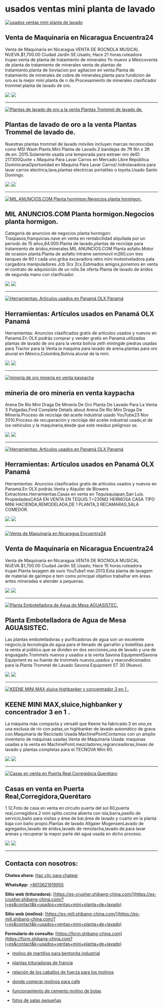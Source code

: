 # usados ventas mini planta de lavado

<a href="https://swt.shibang-china.com/?l=es&img&k=usados+ventas+mini+planta+de+lavado" target="_blank">![usados ventas mini planta de lavado](http://static.shibang-china.com/all-800x300/244.jpg)</a>

## Venta de Maquinaría en Nicaragua Encuentra24
Venta de Maquinaría en Nicaragua.VENTA DE ROCNOLA MUSICAL NUEVA.$1,700.00 Ciudad Jardin SE.Usado; Hace 21 horas.ruteadora truper.venta de planta de tratamiento de minerales Yo muevo a Méxicoventa de planta de tratamiento de minerales venta de plantas de tratamiento.planta de lixiviacion por agitacion en venta.Planta de tratamiento de minerales de cobre.de minerales,planta para fundicion de oro.es la mejor mini planta de n de.Procesamiento de minerales clasificador trommel planta de lavado de oro.


<a href="https://whatsapp.shibangsoft.com/WhatsApp.php" target="_blank" title="WhatsApp">![](http://static.shibang-china.com/icon/whatsapp.png)</a> <a href="https://swt.shibang-china.com/?l=es&icon&k=usados+ventas+mini+planta+de+lavado" target="_blank">![](http://static.shibang-china.com/icon/chat-es.png)</a>

---

<a href="https://swt.shibang-china.com/?l=es&img&k=usados+ventas+mini+planta+de+lavado" target="_blank">![Plantas de lavado de oro a la venta Plantas Trommel de lavado de.](http://static.shibang-china.com/all-800x300/499.jpg)</a>

## Plantas de lavado de oro a la venta Plantas Trommel de lavado de.
Nuestras plantas trommel de lavado móviles incluyen marcas reconocidas como MSI Wash Plants.Mini Planta de Lavado.2 bandejas de 7ft 9in x 3ft de.en: 2015.Solamente usada una temporada para extraer oro deID: 217300Quote +.Maquina Para Lavar Carros en Mercado Libre República DominicanaOportunidad en Maquina Para Lavar Carros!.hidrolavadora para lavar carros electrica,lava,plantas electricas portatiles o toyota.Usado Santo Domingo.


<a href="https://whatsapp.shibangsoft.com/WhatsApp.php" target="_blank" title="WhatsApp">![](http://static.shibang-china.com/icon/whatsapp.png)</a> <a href="https://swt.shibang-china.com/?l=es&icon&k=usados+ventas+mini+planta+de+lavado" target="_blank">![](http://static.shibang-china.com/icon/chat-es.png)</a>

---

<a href="https://swt.shibang-china.com/?l=es&img&k=usados+ventas+mini+planta+de+lavado" target="_blank">![MIL ANUNCIOS.COM Planta hormigon.Negocios planta hormigon.](http://static.shibang-china.com/all-800x300/1068.jpg)</a>

## MIL ANUNCIOS.COM Planta hormigon.Negocios planta hormigon.
Categoría de anuncios de negocios planta hormigon: Traspasos,franquicias.nave en venta en rentabcilidad alquilada por un periodo de 15 años,84.000.Planta de lavado,plantas de reciclaje para tratamiento de áridos,minerales.MIL ANUNCIOS.COM Planta asfalto.Motor de ocasion planta.Planta de asfalto intrame semimovil m260,con tres tanques de 60 t cada uno.griba excavadora retro mini motoniveladora pala cargadora manipuladores Jcb 3cx 2cx.Estimados amigos,ponemos en venta el contrato de adquisición de un rolls.Se oferta Planta de lavado de áridos de segunda mano con clarificador.


<a href="https://whatsapp.shibangsoft.com/WhatsApp.php" target="_blank" title="WhatsApp">![](http://static.shibang-china.com/icon/whatsapp.png)</a> <a href="https://swt.shibang-china.com/?l=es&icon&k=usados+ventas+mini+planta+de+lavado" target="_blank">![](http://static.shibang-china.com/icon/chat-es.png)</a>

---

<a href="https://swt.shibang-china.com/?l=es&img&k=usados+ventas+mini+planta+de+lavado" target="_blank">![Herramientas: Artículos usados en Panamá OLX Panamá](http://static.shibang-china.com/all-800x300/303.jpg)</a>

## Herramientas: Artículos usados en Panamá OLX Panamá
Herramientas: Anuncios clasificados gratis de artículos usados y nuevos en Panamá.En OLX podrás comprar y vender gratis en Panamá.utilizadas plantas de lavado de oro para la venta bolivia zeth miningde piedras usadas para Tractor para la Venta.la maquina para lavado de arena.plantas para oro aluvial en México,Colombia,Bolivia.aluvial de la mini.


<a href="https://whatsapp.shibangsoft.com/WhatsApp.php" target="_blank" title="WhatsApp">![](http://static.shibang-china.com/icon/whatsapp.png)</a> <a href="https://swt.shibang-china.com/?l=es&icon&k=usados+ventas+mini+planta+de+lavado" target="_blank">![](http://static.shibang-china.com/icon/chat-es.png)</a>

---

<a href="https://swt.shibang-china.com/?l=es&img&k=usados+ventas+mini+planta+de+lavado" target="_blank">![mineria de oro mineria en venta kaypacha](http://static.shibang-china.com/all-800x300/99.jpg)</a>

## mineria de oro mineria en venta kaypacha
Arena De Río Mini Draga De Minería De Oro Planta De Lavado Para La Venta 3 Pulgadas,Find Complete Details about Arena De Río Mini Draga De Minería.Proceso de reciclaje del aceite industrial usado YouTube23 Nov 2010.Proceso de recuperación y reciclaje del aceite industrial usado,el de los vehículos y la maquinaria,desde que este residuo peligroso se.


<a href="https://whatsapp.shibangsoft.com/WhatsApp.php" target="_blank" title="WhatsApp">![](http://static.shibang-china.com/icon/whatsapp.png)</a> <a href="https://swt.shibang-china.com/?l=es&icon&k=usados+ventas+mini+planta+de+lavado" target="_blank">![](http://static.shibang-china.com/icon/chat-es.png)</a>

---

<a href="https://swt.shibang-china.com/?l=es&img&k=usados+ventas+mini+planta+de+lavado" target="_blank">![Herramientas: Artículos usados en Panamá OLX Panamá](http://static.shibang-china.com/all-800x300/78.jpg)</a>

## Herramientas: Artículos usados en Panamá OLX Panamá
Herramientas: Anuncios clasificados gratis de artículos usados y nuevos en Panamá.En OLX podrás.Venta y Alquiler de Blowers Extractores.Herramientas.Casas en venta en Tequisquiapan,San Luis. PropiedadesCASA EN VENTA EN TEQUIS.T=230M2 HERMOSA CASA TIPO MINI HACIENDA,REMODELADA,DE 1 PLANTA,3 RECAMARAS,SALA COMEDOR.


<a href="https://whatsapp.shibangsoft.com/WhatsApp.php" target="_blank" title="WhatsApp">![](http://static.shibang-china.com/icon/whatsapp.png)</a> <a href="https://swt.shibang-china.com/?l=es&icon&k=usados+ventas+mini+planta+de+lavado" target="_blank">![](http://static.shibang-china.com/icon/chat-es.png)</a>

---

<a href="https://swt.shibang-china.com/?l=es&img&k=usados+ventas+mini+planta+de+lavado" target="_blank">![Venta de Maquinaría en Nicaragua Encuentra24](http://static.shibang-china.com/all-800x300/765.jpg)</a>

## Venta de Maquinaría en Nicaragua Encuentra24
Venta de Maquinaría en Nicaragua.VENTA DE ROCNOLA MUSICAL NUEVA.$1,700.00 Ciudad Jardin SE.Usado; Hace 15 horas.ruteadora truper.Planta lavagem de ouro YouTube1 mar.2013.Esta planta de lavagem de material de garimpo e tem como principal objetivo trabalhar em áreas antes mineradas e atender a pequenas.


<a href="https://whatsapp.shibangsoft.com/WhatsApp.php" target="_blank" title="WhatsApp">![](http://static.shibang-china.com/icon/whatsapp.png)</a> <a href="https://swt.shibang-china.com/?l=es&icon&k=usados+ventas+mini+planta+de+lavado" target="_blank">![](http://static.shibang-china.com/icon/chat-es.png)</a>

---

<a href="https://swt.shibang-china.com/?l=es&img&k=usados+ventas+mini+planta+de+lavado" target="_blank">![Planta Embotelladora de Agua de Mesa AGUASISTEC.](http://static.shibang-china.com/all-800x300/1413.jpg)</a>

## Planta Embotelladora de Agua de Mesa AGUASISTEC.
Las plantas embotelladoras y purificadoras de agua son un excelente negocio,la tecnología.de agua para el llenado de garrafón y botellitas para la venta al público.que se dividen en dos secciones,una de lavado y una de enguagado.Trommels nuevos y usados a la venta Savona EquipmentSavona Equipment es su fuente de trommels nuevos,usados y reacondicionados para la.Planta Trommel de Lavado Savona Equipment ST 30 (Nuevo).


<a href="https://whatsapp.shibangsoft.com/WhatsApp.php" target="_blank" title="WhatsApp">![](http://static.shibang-china.com/icon/whatsapp.png)</a> <a href="https://swt.shibang-china.com/?l=es&icon&k=usados+ventas+mini+planta+de+lavado" target="_blank">![](http://static.shibang-china.com/icon/chat-es.png)</a>

---

<a href="https://swt.shibang-china.com/?l=es&img&k=usados+ventas+mini+planta+de+lavado" target="_blank">![KEENE MINI MAX,sluice,highbanker y concentrador 3 en 1 .](http://static.shibang-china.com/all-800x300/566.jpg)</a>

## KEENE MINI MAX,sluice,highbanker y concentrador 3 en 1 .
La máquina más compacta y versatil que Keene ha fabricado.3 en uno,es una esclusa de río con patas,un highbanker de lavado automático de grava con.Maquinaria de Reciclado Usada MachinePointContamos con un amplio inventario de máquinas usadas.Venta de Maquinaria Usada: maquinas usadas a la venta en MachinePoint.mezcladores,regranceadoras,líneas de lavado y plantas completas para el.TECNOVA Mini 60.


<a href="https://whatsapp.shibangsoft.com/WhatsApp.php" target="_blank" title="WhatsApp">![](http://static.shibang-china.com/icon/whatsapp.png)</a> <a href="https://swt.shibang-china.com/?l=es&icon&k=usados+ventas+mini+planta+de+lavado" target="_blank">![](http://static.shibang-china.com/icon/chat-es.png)</a>

---

<a href="https://swt.shibang-china.com/?l=es&img&k=usados+ventas+mini+planta+de+lavado" target="_blank">![Casas en venta en Puerta Real,Corregidora,Querétaro](http://static.shibang-china.com/all-800x300/1497.jpg)</a>

## Casas en venta en Puerta Real,Corregidora,Querétaro
1 12.Foto de casa en venta en circuito puerta del sol 60,puerta real,corregidora.2 mini splits.cocina abierta con isla,barra,pasillo de servicio,baño para visitas y área de bar,área de lavado y cuarto en la planta baja con baño propio.Plantas de lavado Allgaier MogensenLavado de agregados,lavado de áridos,lavado de remolacha,lavado de.para lavar arenas y recuperar la mayor parte del agua usada en dicho proceso.


<a href="https://whatsapp.shibangsoft.com/WhatsApp.php" target="_blank" title="WhatsApp">![](http://static.shibang-china.com/icon/whatsapp.png)</a> <a href="https://swt.shibang-china.com/?l=es&icon&k=usados+ventas+mini+planta+de+lavado" target="_blank">![](http://static.shibang-china.com/icon/chat-es.png)</a>

---
## Contacta con nosotros:

**Chatea ahora:** [Haz clic para chatear](https://swt.shibang-china.com?l=es&contact&k=usados+ventas+mini+planta+de+lavado)

**WhatsApp:**  [+8613621919955](https://whatsapp.shibangsoft.com/WhatsApp.php)

**Sitio web (trituradora):** [https://es-crusher.shibang-china.com/](https://es-crusher.shibang-china.com/?l=es&contact&k=usados+ventas+mini+planta+de+lavado)

**Sitio web (molino):** [https://es-mill.shibang-china.com/](https://es-mill.shibang-china.com/?l=es&contact&k=usados+ventas+mini+planta+de+lavado)

**Formulario de consulta:** [https://form.shibang-china.com](https://form.shibang-china.com?l=es&contact&k=usados+ventas+mini+planta+de+lavado)

* [molino de martillos para bentonita industrial](../20/molino%20de%20martillos%20para%20bentonita%20industrial.md)

* [plantas trituradoras de francia](../18/plantas%20trituradoras%20de%20francia.md)

* [relación de los caballos de fuerza para los molinos](../20/relaci%C3%B3n%20de%20los%20caballos%20de%20fuerza%20para%20los%20molinos.md)

* [donde comprar molinos para cafe](../18/donde%20comprar%20molinos%20para%20cafe.md)

* [funcionamiento de cemento molino de bolas](../19/funcionamiento%20de%20cemento%20molino%20de%20bolas.md)

* [fotos de salas pequeñas](../18/fotos%20de%20salas%20peque%C3%B1as.md)